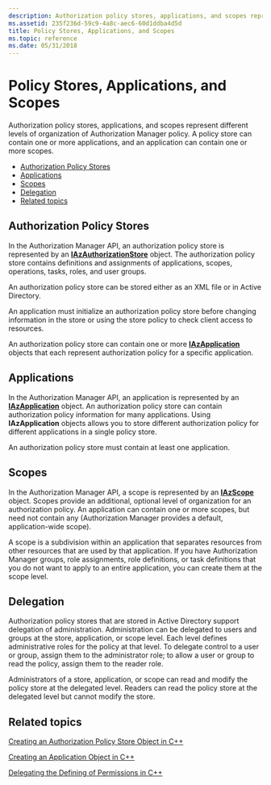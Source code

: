 ```yaml
---
description: Authorization policy stores, applications, and scopes represent different levels of organization of Authorization Manager policy.
ms.assetid: 235f236d-59c9-4a8c-aec6-60d1ddba4d5d
title: Policy Stores, Applications, and Scopes
ms.topic: reference
ms.date: 05/31/2018
---
```


# Policy Stores, Applications, and Scopes

Authorization policy stores, applications, and scopes represent different levels of organization of Authorization Manager policy. A policy store can contain one or more applications, and an application can contain one or more scopes.

-   [Authorization Policy Stores](#authorization-policy-stores)
-   [Applications](#policy-stores-applications-and-scopes)
-   [Scopes](#policy-stores-applications-and-scopes)
-   [Delegation](#delegation)
-   [Related topics](#related-topics)

## Authorization Policy Stores

In the Authorization Manager API, an authorization policy store is represented by an [**IAzAuthorizationStore**](/windows/desktop/api/Azroles/nn-azroles-iazauthorizationstore) object. The authorization policy store contains definitions and assignments of applications, scopes, operations, tasks, roles, and user groups.

An authorization policy store can be stored either as an XML file or in Active Directory.

An application must initialize an authorization policy store before changing information in the store or using the store policy to check client access to resources.

An authorization policy store can contain one or more [**IAzApplication**](/windows/desktop/api/Azroles/nn-azroles-iazapplication) objects that each represent authorization policy for a specific application.

## Applications

In the Authorization Manager API, an application is represented by an [**IAzApplication**](/windows/desktop/api/Azroles/nn-azroles-iazapplication) object. An authorization policy store can contain authorization policy information for many applications. Using **IAzApplication** objects allows you to store different authorization policy for different applications in a single policy store.

An authorization policy store must contain at least one application.

## Scopes

In the Authorization Manager API, a scope is represented by an [**IAzScope**](/windows/desktop/api/Azroles/nn-azroles-iazscope) object. Scopes provide an additional, optional level of organization for an authorization policy. An application can contain one or more scopes, but need not contain any (Authorization Manager provides a default, application-wide scope).

A scope is a subdivision within an application that separates resources from other resources that are used by that application. If you have Authorization Manager groups, role assignments, role definitions, or task definitions that you do not want to apply to an entire application, you can create them at the scope level.

## Delegation

Authorization policy stores that are stored in Active Directory support delegation of administration. Administration can be delegated to users and groups at the store, application, or scope level. Each level defines administrative roles for the policy at that level. To delegate control to a user or group, assign them to the administrator role; to allow a user or group to read the policy, assign them to the reader role.

Administrators of a store, application, or scope can read and modify the policy store at the delegated level. Readers can read the policy store at the delegated level but cannot modify the store.

## Related topics

<dl> <dt>

[Creating an Authorization Policy Store Object in C++](creating-an-authorization-policy-store-object-in-c--.md)
</dt> <dt>

[Creating an Application Object in C++](creating-an-application-object-in-c--.md)
</dt> <dt>

[Delegating the Defining of Permissions in C++](delegating-the-defining-of-permissions-in-c--.md)
</dt> </dl>

 

 



